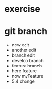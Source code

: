 # exercise
# git branch
* new edit
* another edit
* branch edit
* develop branch
* feature branch
* here feature
* now myFeature
* 5.4 change


